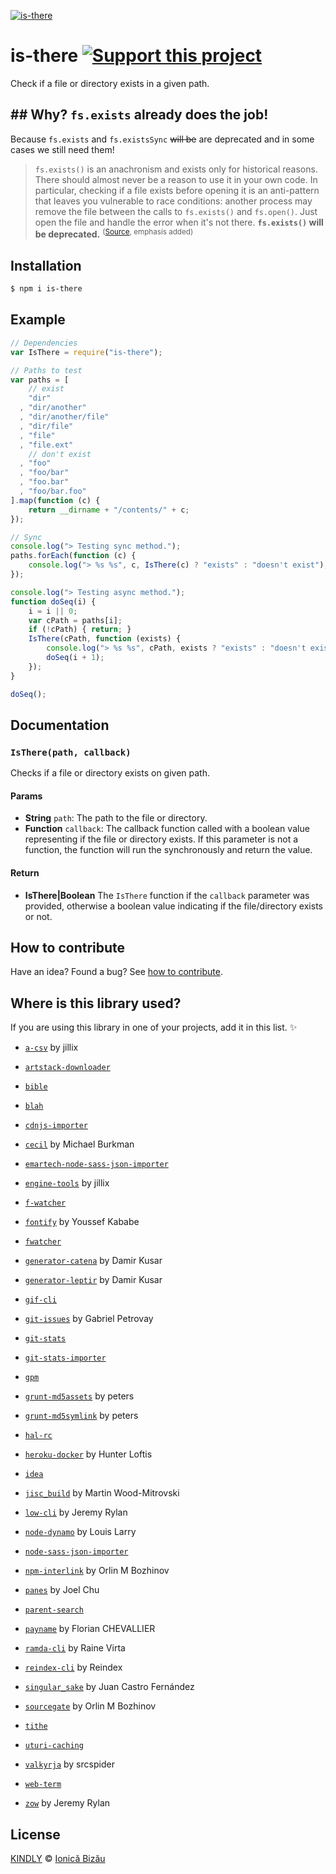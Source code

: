[![is-there](http://i.imgur.com/ZHzpvvE.png)](#)

# is-there [![Support this project][donate-now]][paypal-donations]
Check if a file or directory exists in a given path.

## ## Why? `fs.exists` already does the job!

Because `fs.exists` and `fs.existsSync` ~~will be~~ are deprecated and in some cases we still need them!

> `fs.exists()` is an anachronism and exists only for historical reasons. There should almost never be a reason to use it in your own code.
> In particular, checking if a file exists before opening it is an anti-pattern that leaves you vulnerable to race conditions: another process may remove the file between the calls to `fs.exists()` and `fs.open()`. Just open the file and handle the error when it's not there.
> **`fs.exists()` will be deprecated.**
> <sup>([Source](http://nodejs.org/api/fs.html#fs_fs_exists_path_callback), emphasis added)</sup>

## Installation

```sh
$ npm i is-there
```

## Example

```js
// Dependencies
var IsThere = require("is-there");

// Paths to test
var paths = [
    // exist
    "dir"
  , "dir/another"
  , "dir/another/file"
  , "dir/file"
  , "file"
  , "file.ext"
    // don't exist
  , "foo"
  , "foo/bar"
  , "foo.bar"
  , "foo/bar.foo"
].map(function (c) {
    return __dirname + "/contents/" + c;
});

// Sync
console.log("> Testing sync method.");
paths.forEach(function (c) {
    console.log("> %s %s", c, IsThere(c) ? "exists" : "doesn't exist");
});

console.log("> Testing async method.");
function doSeq(i) {
    i = i || 0;
    var cPath = paths[i];
    if (!cPath) { return; }
    IsThere(cPath, function (exists) {
        console.log("> %s %s", cPath, exists ? "exists" : "doesn't exist");
        doSeq(i + 1);
    });
}

doSeq();
```

## Documentation

### `IsThere(path, callback)`
Checks if a file or directory exists on given path.

#### Params
- **String** `path`: The path to the file or directory.
- **Function** `callback`: The callback function called with a boolean value representing if the file or directory exists. If this parameter is not a
function, the function will run the synchronously and return the value.

#### Return
- **IsThere|Boolean** The `IsThere` function if the `callback` parameter was provided, otherwise a boolean value indicating if the file/directory
exists or not.

## How to contribute
Have an idea? Found a bug? See [how to contribute][contributing].

## Where is this library used?
If you are using this library in one of your projects, add it in this list. :sparkles:

 - [`a-csv`](https://github.com/jillix/a-csv) by jillix

 - [`artstack-downloader`](https://github.com/IonicaBizau/artstack-downloader)

 - [`bible`](https://github.com/BibleJS/BibleApp)

 - [`blah`](https://github.com/IonicaBizau/blah)

 - [`cdnjs-importer`](https://github.com/cdnjs/cdnjs-importer)

 - [`cecil`](https://github.com/MikeyBurkman/Cecil) by Michael Burkman

 - [`emartech-node-sass-json-importer`](https://github.com/emartech/node-sass-json-importer#readme)

 - [`engine-tools`](https://github.com/jillix/engine-tools) by jillix

 - [`f-watcher`](https://github.com/IonicaBizau/node-fwatcher)

 - [`fontify`](https://github.com/YoussefKababe/fontify#readme) by Youssef Kababe

 - [`fwatcher`](https://github.com/IonicaBizau/node-fwatcher)

 - [`generator-catena`](https://github.com/damirkusar/catena-generator#readme) by Damir Kusar

 - [`generator-leptir`](https://github.com/damirkusar/leptir-generator#readme) by Damir Kusar

 - [`gif-cli`](https://github.com/IonicaBizau/gif-cli)

 - [`git-issues`](https://github.com/softwarescales/git-issues) by Gabriel Petrovay

 - [`git-stats`](https://github.com/IonicaBizau/git-stats)

 - [`git-stats-importer`](https://github.com/IonicaBizau/git-stats-importer)

 - [`gpm`](https://github.com/IonicaBizau/node-gpm)

 - [`grunt-md5assets`](https://github.com/p1100i/grunt-md5assets) by peters

 - [`grunt-md5symlink`](https://github.com/p1100i/grunt-md5symlink) by peters

 - [`hal-rc`](https://github.com/orlin/hal-rc#readme)

 - [`heroku-docker`](https://github.com/heroku/heroku-docker#readme) by Hunter Loftis

 - [`idea`](https://github.com/IonicaBizau/idea)

 - [`jisc_build`](https://github.com/gooii/jisc_build#readme) by Martin Wood-Mitrovski

 - [`low-cli`](https://github.com/lowjs/low-cli#readme) by Jeremy Rylan

 - [`node-dynamo`](https://github.com/louislarry/node-dynamo#readme) by Louis Larry

 - [`node-sass-json-importer`](https://github.com/Updater/node-sass-json-importer#readme)

 - [`npm-interlink`](https://github.com/orlin/npm-interlink#readme) by Orlin M Bozhinov

 - [`panes`](https://github.com/joelchu/panes#readme) by Joel Chu

 - [`parent-search`](https://github.com/IonicaBizau/node-parent-search)

 - [`payname`](https://npmjs.com/package/payname) by Florian CHEVALLIER

 - [`ramda-cli`](https://github.com/raine/ramda-cli#readme) by Raine Virta

 - [`reindex-cli`](https://github.com/reindexio/reindex-cli#readme) by Reindex

 - [`singular_sake`](https://npmjs.com/package/singular_sake) by Juan Castro Fernández

 - [`sourcegate`](https://github.com/orlin/sourcegate#readme) by Orlin M Bozhinov

 - [`tithe`](https://github.com/IonicaBizau/tithe)

 - [`uturi-caching`](https://npmjs.com/package/uturi-caching)

 - [`valkyrja`](https://github.com/freialib/valkyrja#readme) by srcspider

 - [`web-term`](https://github.com/IonicaBizau/web-term)

 - [`zow`](https://github.com/zowley/zow#readme) by Jeremy Rylan

## License

[KINDLY][license] © [Ionică Bizău][website]

[license]: http://ionicabizau.github.io/kindly-license/?author=Ionic%C4%83%20Biz%C4%83u%20%3Cbizauionica@gmail.com%3E&year=2015

[website]: http://ionicabizau.net
[paypal-donations]: https://www.paypal.com/cgi-bin/webscr?cmd=_s-xclick&hosted_button_id=RVXDDLKKLQRJW
[donate-now]: http://i.imgur.com/6cMbHOC.png

[contributing]: /CONTRIBUTING.md
[docs]: /DOCUMENTATION.md